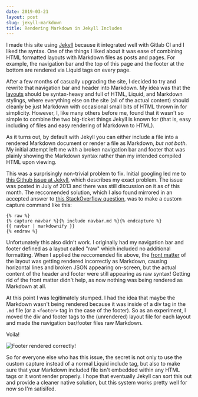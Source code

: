 ```yaml
---
date: 2019-03-21
layout: post
slug: jekyll-markdown
title: Rendering Markdown in Jekyll Includes
---
```


I made this site using [Jekyll](https://jekyllrb.com/) because it integrated well with Gitlab CI and I liked the syntax. One of the things I liked about it was ease of combining HTML formatted layouts with Markdown files as posts and pages. For example, the navigation bar and the top of this page and the footer at the bottom are rendered via Liquid tags on every page. 

After a few months of casually upgrading the site, I decided to try and rewrite that navigation bar and header into Markdown. My idea was that the [layouts](https://jekyllrb.com/docs/step-by-step/04-layouts/) should be syntax-heavy and full of HTML, Liquid, and Markdown stylings, where everything else on the site (all of the actual content) should cleanly be just Markdown with occasional small bits of HTML thrown in for simplicity. However, I, like many others before me, found that it wasn't so simple to combine the two big-ticket things Jekyll is known for (that is, easy including of files and easy rendering of Markdown to HTML).

As it turns out, by default with Jekyll you can either include a file into a rendered Markdown document or render a file as Markdown, *but not both*. My initial attempt left me with a broken navigation bar and footer that was plainly showing the Markdown syntax rather than my intended compiled HTML upon viewing.

This was a surprisingly non-trivial problem to fix. Initial googling led me to [this Github issue at Jekyll](https://github.com/jekyll/jekyll/issues/1303), which describes my exact problem. The issue was posted in July of 2013 and there was still discussion on it as of this month. The reccomended solution, which I also found mirrored in an accepted answer to [this StackOverflow question](https://stackoverflow.com/questions/27771508/showing-markdown-content-in-a-div), was to make a custom capture command like this:

```liquid
{% raw %}
{% capture navbar %}{% include navbar.md %}{% endcapture %}
{{ navbar | markdownify }}
{% endraw %}
```

Unfortunately this also didn't work. I originally had my navigation bar and footer defined as a layout called "raw" which included no additional formatting. When I applied the reccomended fix above, the [front matter](https://jekyllrb.com/docs/front-matter/) of the layout was getting rendered incorrectly as Markdown, causing horizontal lines and broken JSON appearing on-screen, but the actual content of the header and footer were still appearing as raw syntax! Getting rid of the front matter didn't help, as now nothing was being rendered as Markdown at all.

At this point I was legitimately stumped. I had the idea that maybe the Markdown wasn't being rendered because it was inside of a div tag in the `.md` file (or a `<footer>` tag in the case of the footer). So as an experiment, I moved the div and footer tags to the (unrendered) layout file for each layout and made the navigation bar/footer files raw Markdown.

Voila!

![Footer rendered correctly!](https://i.imgur.com/fsIAaDK.png)

So for everyone else who has this issue, the secret is not only to use the custom capture instead of a normal Liquid include tag, but also to make sure that your Markdown included file isn't embedded within any HTML tags or it wont render properly. I hope that eventually Jekyll can sort this out and provide a cleaner native solution, but this system works pretty well for now so I'm satisifed.
